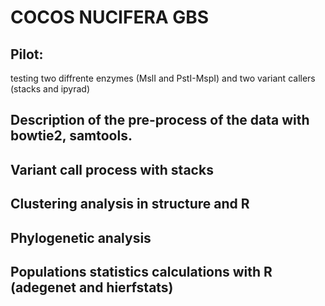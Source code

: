 # COCOS NUCIFERA GBS

## Pilot:
testing two diffrente enzymes (MslI and PstI-MspI) and two variant callers (stacks and ipyrad)

## Description of the pre-process of the data with bowtie2, samtools.

## Variant call process with stacks

## Clustering analysis in structure and R
 
## Phylogenetic analysis 

## Populations statistics calculations with R (adegenet and hierfstats)  

